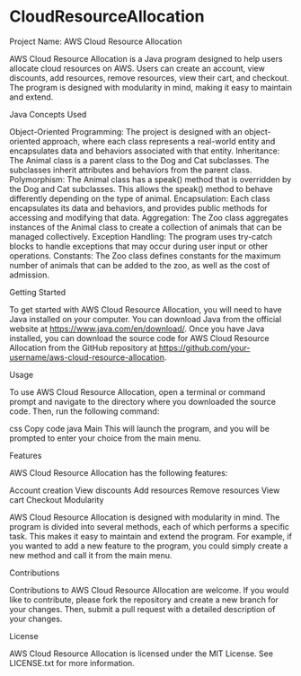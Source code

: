 # CloudResourceAllocation

Project Name: AWS Cloud Resource Allocation

AWS Cloud Resource Allocation is a Java program designed to help users allocate cloud resources on AWS. Users can create an account, view discounts, add resources, remove resources, view their cart, and checkout. The program is designed with modularity in mind, making it easy to maintain and extend.

Java Concepts Used

Object-Oriented Programming: The project is designed with an object-oriented approach, where each class represents a real-world entity and encapsulates data and behaviors associated with that entity.
Inheritance: The Animal class is a parent class to the Dog and Cat subclasses. The subclasses inherit attributes and behaviors from the parent class.
Polymorphism: The Animal class has a speak() method that is overridden by the Dog and Cat subclasses. This allows the speak() method to behave differently depending on the type of animal.
Encapsulation: Each class encapsulates its data and behaviors, and provides public methods for accessing and modifying that data.
Aggregation: The Zoo class aggregates instances of the Animal class to create a collection of animals that can be managed collectively.
Exception Handling: The program uses try-catch blocks to handle exceptions that may occur during user input or other operations.
Constants: The Zoo class defines constants for the maximum number of animals that can be added to the zoo, as well as the cost of admission.






Getting Started

To get started with AWS Cloud Resource Allocation, you will need to have Java installed on your computer. You can download Java from the official website at https://www.java.com/en/download/. Once you have Java installed, you can download the source code for AWS Cloud Resource Allocation from the GitHub repository at https://github.com/your-username/aws-cloud-resource-allocation.

Usage

To use AWS Cloud Resource Allocation, open a terminal or command prompt and navigate to the directory where you downloaded the source code. Then, run the following command:

css
Copy code
java Main
This will launch the program, and you will be prompted to enter your choice from the main menu.

Features

AWS Cloud Resource Allocation has the following features:

Account creation
View discounts
Add resources
Remove resources
View cart
Checkout
Modularity

AWS Cloud Resource Allocation is designed with modularity in mind. The program is divided into several methods, each of which performs a specific task. This makes it easy to maintain and extend the program. For example, if you wanted to add a new feature to the program, you could simply create a new method and call it from the main menu.

Contributions

Contributions to AWS Cloud Resource Allocation are welcome. If you would like to contribute, please fork the repository and create a new branch for your changes. Then, submit a pull request with a detailed description of your changes.

License

AWS Cloud Resource Allocation is licensed under the MIT License. See LICENSE.txt for more information.



